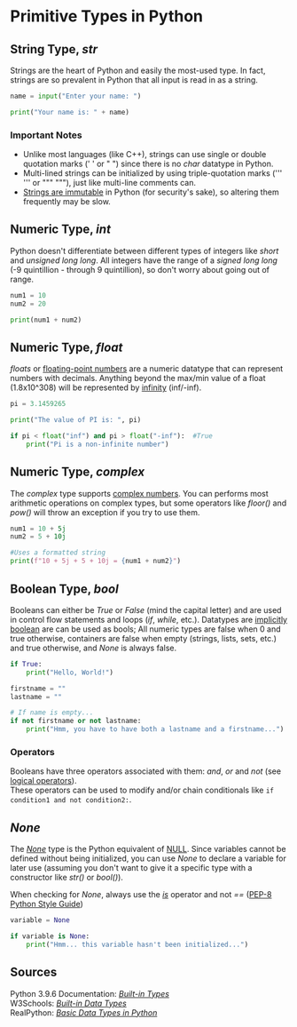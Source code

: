 # Primitive Types in Python

## String Type, _str_
Strings are the heart of Python and easily the most-used type. In fact, strings are so prevalent in Python that all input is read in as a string.

```Python
name = input("Enter your name: ")

print("Your name is: " + name)
```

### Important Notes
- Unlike most languages (like C++), strings can use single or double quotation marks (' ' or " ") since there is no _char_ datatype in Python.
- Multi-lined strings can be initialized by using triple-quotation marks (''' ''' or """ """), just like multi-line comments can.
- [Strings are immutable](https://docs.python.org/3/faq/design.html#why-are-python-strings-immutable) in Python (for security's sake), so altering them frequently may be slow.

## Numeric Type, _int_
Python doesn't differentiate between different types of integers like _short_ and _unsigned long long_. All integers have the range of a _signed long long_ (-9 quintillion -
through 9 quintillion), so don't worry about going out of range.

```Python
num1 = 10
num2 = 20

print(num1 + num2)
```

## Numeric Type, _float_
_floats_ or [floating-point numbers](https://floating-point-gui.de/formats/fp/) are a numeric datatype that can represent numbers with decimals. Anything beyond 
the max/min value of a float (1.8x10^308) will be represented by [infinity](https://www.geeksforgeeks.org/python-infinity/) (inf/-inf).

```Python
pi = 3.1459265

print("The value of PI is: ", pi)

if pi < float("inf") and pi > float("-inf"):  #True
    print("Pi is a non-infinite number")
```

## Numeric Type, _complex_
The _complex_ type supports [complex numbers](https://mathworld.wolfram.com/ComplexNumber.html). You can performs most arithmetic operations on complex types,
but some operators like _floor()_ and _pow()_ will throw an exception if you try to use them.

```Python
num1 = 10 + 5j
num2 = 5 + 10j

#Uses a formatted string
print(f"10 + 5j + 5 + 10j = {num1 + num2}")
```

## Boolean Type, _bool_
Booleans can either be _True_ or _False_ (mind the capital letter) and are used in control flow statements and loops (_if_, _while_, etc.).
Datatypes are [implicitly boolean](http://anh.cs.luc.edu/handsonPythonTutorial/boolean.html) are can be used as bools;
All numeric types are false when 0 and true otherwise, containers are false when empty (strings, lists, sets, etc.) and true otherwise, and _None_ is always false.
```Python
if True:
    print("Hello, World!")

firstname = ""
lastname = ""

# If name is empty...
if not firstname or not lastname:
    print("Hmm, you have to have both a lastname and a firstname...")
```

### Operators
Booleans have three operators associated with them: _and_, _or_ and _not_ (see [logical operators](https://www.w3schools.com/python/python_operators.asp)). <br />
These operators can be used to modify and/or chain conditionals like `if condition1 and not condition2:`.

## _None_
The [_None_](https://www.w3schools.com/python/ref_keyword_none.asp) type is the Python equivalent of [NULL](https://www.thoughtco.com/definition-of-null-958118#:~:text=Null%20is%20a%20built%2Din,pattern%20for%20a%20null%20pointer.). Since variables cannot be defined without being initialized, you can use _None_
to declare a variable for later use (assuming you don't want to give it a specific type with a constructor like _str()_ or _bool()_).

When checking for _None_, always use the [_is_](https://realpython.com/courses/python-is-identity-vs-equality/) operator and not _==_ ([PEP-8 Python Style Guide](https://www.python.org/dev/peps/pep-0008/#programming-recommendations))

```Python
variable = None

if variable is None:
    print("Hmm... this variable hasn't been initialized...")
```

## Sources
Python 3.9.6 Documentation: [_Built-in Types_](https://docs.python.org/3/library/stdtypes.html) <br />
W3Schools: [_Built-in Data Types_](https://www.w3schools.com/python/python_datatypes.asp) <br />
RealPython: [_Basic Data Types in Python_](https://realpython.com/python-data-types/) <br />
